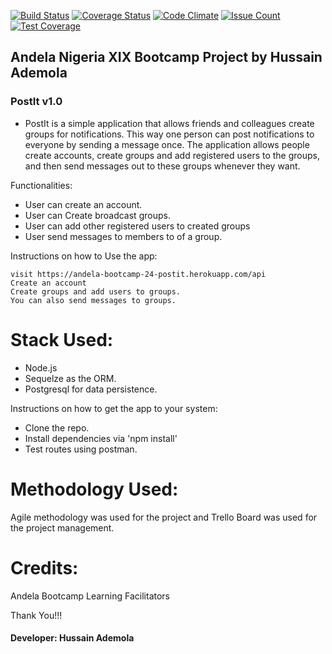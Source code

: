 [![Build Status](https://travis-ci.org/Daymorelah/PostIt.svg?branch=master)](https://travis-ci.org/Daymorelah/PostIt)
[![Coverage Status](https://coveralls.io/repos/github/Daymorelah/PostIt/badge.svg?branch=test)](https://coveralls.io/github/Daymorelah/PostIt?branch=test)
[![Code Climate](https://codeclimate.com/github/Daymorelah/PostIt/badges/gpa.svg)](https://codeclimate.com/github/Daymorelah/PostIt)
[![Issue Count](https://codeclimate.com/github/Daymorelah/PostIt/badges/issue_count.svg)](https://codeclimate.com/github/Daymorelah/PostIt)
[![Test Coverage](https://codeclimate.com/github/Daymorelah/PostIt/badges/coverage.svg)](https://codeclimate.com/github/Daymorelah/PostIt/coverage)

## Andela Nigeria XIX Bootcamp Project by Hussain Ademola

### PostIt v1.0

- PostIt is a simple application that allows friends and colleagues create groups for notifications.
This way one person can post notifications to everyone by sending a message once. The
application allows people create accounts, create groups and add registered users to the groups,
and then send messages out to these groups whenever they want.


Functionalities:
* User can create an account.
* User can Create broadcast groups.
* User can add other registered users to created groups
* User send messages to members to of a group.


Instructions on how to Use the app:

    visit https://andela-bootcamp-24-postit.herokuapp.com/api 
    Create an account
    Create groups and add users to groups.
    You can also send messages to groups.

 
Stack Used:
===========
* Node.js
* Sequelze as the ORM.
* Postgresql for data persistence.


Instructions on how to get the app to your system:
* Clone the repo.
* Install dependencies via 'npm install'
* Test routes using postman.


Methodology Used:
=================

Agile methodology was used for the project and Trello Board was used for the project management.


Credits:
========

Andela Bootcamp Learning Facilitators


Thank You!!!

#### Developer: Hussain Ademola

